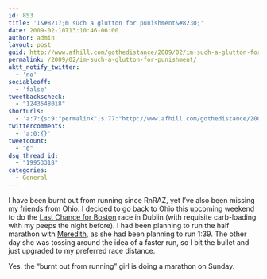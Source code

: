 ```yaml
---
id: 853
title: 'I&#8217;m such a glutton for punishment&#8230;'
date: 2009-02-10T13:10:46-06:00
author: admin
layout: post
guid: http://www.afhill.com/gothedistance/2009/02/im-such-a-glutton-for-punishment/
permalink: /2009/02/im-such-a-glutton-for-punishment/
aktt_notify_twitter:
  - 'no'
sociableoff:
  - 'false'
tweetbackscheck:
  - "1243548018"
shorturls:
  - 'a:7:{s:9:"permalink";s:77:"http://www.afhill.com/gothedistance/2009/02/im-such-a-glutton-for-punishment/";s:7:"tinyurl";s:25:"http://tinyurl.com/o9b7gd";s:4:"isgd";s:17:"http://is.gd/A4DI";s:5:"bitly";s:19:"http://bit.ly/D5POE";s:5:"snipr";s:22:"http://snipr.com/i2caf";s:5:"snurl";s:22:"http://snurl.com/i2caf";s:7:"snipurl";s:24:"http://snipurl.com/i2caf";}'
twittercomments:
  - 'a:0:{}'
tweetcount:
  - "0"
dsq_thread_id:
  - "19953318"
categories:
  - General
---
```

I have been burnt out from running since RnRAZ, yet I&#8217;ve also been missing my friends from Ohio. I decided to go back to Ohio this upcoming weekend to do the <a href="http://premierraces.com/LastChance/lastchance.html" rel="nofollow">Last Chance for Boston</a> race in Dublin (with requisite carb-loading with my peeps the night before). I had been planning to run the half marathon with <a href="http://meredithrunningworld.blogspot.com/" rel="nofollow">Meredith</a>, as she had been planning to run 1:39. The other day she was tossing around the idea of a faster run, so I bit the bullet and just upgraded to my preferred race distance.

Yes, the &#8220;burnt out from running&#8221; girl is doing a marathon on Sunday.